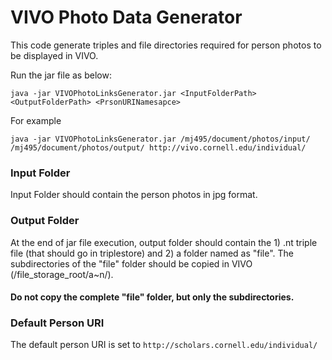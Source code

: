 # VIVO Photo Data Generator
This code generate triples and file directories required for person photos to be displayed in VIVO.

Run the jar file as below:
```
java -jar VIVOPhotoLinksGenerator.jar <InputFolderPath> <OutputFolderPath> <PrsonURINamesapce>
```
For example

```
java -jar VIVOPhotoLinksGenerator.jar /mj495/document/photos/input/ /mj495/document/photos/output/ http://vivo.cornell.edu/individual/
```
### Input Folder
Input Folder should contain the person photos in jpg format.

### Output Folder
At the end of jar file execution, output folder should contain the 1) .nt triple file (that should go in triplestore) and 2) a folder named as "file". The subdirectories of the "file" folder should be copied in VIVO (/file_storage_root/a~n/). 
#### Do not copy the complete "file" folder, but only the subdirectories.

### Default Person URI
The default person URI is set to ``` http://scholars.cornell.edu/individual/ ```
